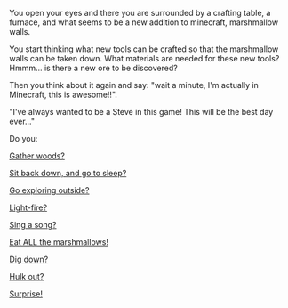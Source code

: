 You open your eyes and there you are surrounded by a crafting table, a furnace,
and what seems to be a new addition to minecraft, marshmallow walls.

You start thinking what new tools can be crafted so that the marshmallow walls can be taken down.
What materials are needed for these new tools? Hmmm... is there a new ore to be discovered?

Then you think about it again and say: "wait a minute, I'm actually in Minecraft, this is awesome!!".

"I've always wanted to be a Steve in this game! This will be the best day ever..."

Do you:

[Gather woods?](gather_wood/gather_wood.md)

[Sit back down, and go to sleep?](../sleep/more-sleep/more-sleep.md)

[Go exploring outside?](../explore-outside/explore-outside.md)

[Light-fire?](../light-fire/fire.md)

[Sing a song?](../sing-song/sing.md)

[Eat ALL the marshmallows!](../count-the-marshmellows/eat-all-the-marshmellows/eat-all-the-marshmellows.md)

[Dig down?](dig_down/dig_down.md)

[Hulk out?](../hulk/smash.md)

[Surprise!](../surprise!/surprise.md)
